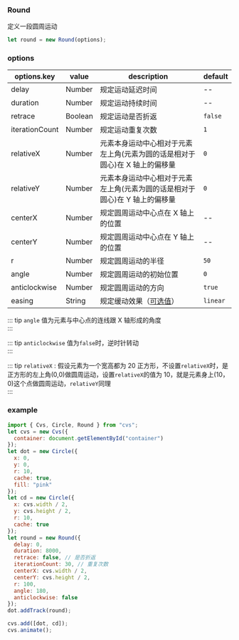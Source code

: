 ### Round

定义一段圆周运动

```js
let round = new Round(options);
```

### options

| options.key    | value   | description                                                                 | default  |
| -------------- | ------- | --------------------------------------------------------------------------- | -------- |
| delay          | Number  | 规定运动延迟时间                                                            | --       |
| duration       | Number  | 规定运动持续时间                                                            | --       |
| retrace        | Boolean | 规定运动是否折返                                                            | `false`  |
| iterationCount | Number  | 规定运动重复次数                                                            | `1`      |
| relativeX      | Number  | 元素本身运动中心相对于元素左上角(元素为圆的话是相对于圆心)在 X 轴上的偏移量 | `0`      |
| relativeY      | Number  | 元素本身运动中心相对于元素左上角(元素为圆的话是相对于圆心)在 Y 轴上的偏移量 | `0`      |
| centerX        | Number  | 规定圆周运动中心点在 X 轴上的位置                                           | --       |
| centerY        | Number  | 规定圆周运动中心点在 Y 轴上的位置                                           | --       |
| r              | Number  | 规定圆周运动的半径                                                          | `50`     |
| angle          | Number  | 规定圆周运动的初始位置                                                      | `0`      |
| anticlockwise  | Number  | 规定圆周运动的方向                                                          | `true`   |
| easing         | String  | 规定缓动效果（[可选值](/docs/track.html#easing)）                           | `linear` |

::: tip
`angle` 值为元素与中心点的连线跟 X 轴形成的角度  
:::

::: tip
`anticlockwise` 值为`false`时，逆时针转动  
:::

::: tip
`relativeX` : 假设元素为一个宽高都为 20 正方形，不设置`relativeX`时，是正方形的左上角(0,0)做圆周运动，设置`relativeX`的值为 10，就是元素身上(10，0)这个点做圆周运动，`relativeY`同理  
:::

### example

```js
import { Cvs, Circle, Round } from "cvs";
let cvs = new Cvs({
  container: document.getElementById("container")
});
let dot = new Circle({
  x: 0,
  y: 0,
  r: 10,
  cache: true,
  fill: "pink"
});
let cd = new Circle({
  x: cvs.width / 2,
  y: cvs.height / 2,
  r: 10,
  cache: true
});
let round = new Round({
  delay: 0,
  duration: 8000,
  retrace: false, // 是否折返
  iterationCount: 30, // 重复次数
  centerX: cvs.width / 2,
  centerY: cvs.height / 2,
  r: 100,
  angle: 180,
  anticlockwise: false
});
dot.addTrack(round);

cvs.add([dot, cd]);
cvs.animate();
```

<c-round></c-round>
